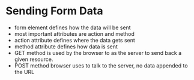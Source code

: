 # Sending Form Data
- form element defines how the data will be sent
- most important attributes are action and method
- action attribute defines where the data gets sent
- method attribute defines how data is sent
- GET method is used by the browser to as the server to send back a given resource.
- POST method browser uses to talk to the server, no data appended to the URL

